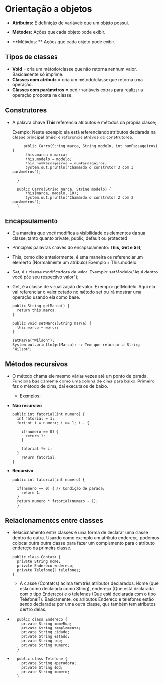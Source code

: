 # Orientação a objetos 
* **Atributos:** É definição de variáveis que um objeto possui. 

* **Métodos:** Ações que cada objeto pode exibir.

* **Métodos: ** Ações que cada objeto pode exibir.

    
 ## Tipos de classes

 * **Void** = cria um método/classe que não retorna nenhum valor. Basicamente só imprime.
 * **Classes com atributo** = cria um método/classe que retorna uma operação.
 * **Classes com parâmetros =** pedir variáveis extras para realizar a operação proposta na classe.



## Construtores


* A palavra chave **This** referencia atributos e métodos da própria classe;
    
    Exemplo:  Neste exemplo ela está referenciando atributos declarada na classe principal (mãe) e referencia atráves de construtores.  
  
           public Carro(String marca, String modelo, int numPassageiros) {
            this.marca = marca;
            this.modelo = modelo;
            this.numPassageiros = numPassageiros;
            System.out.println("Chamando o construtor 3 com 3 parâmetros");

        }
      
        public Carro(String marca, String modelo) {
            this(marca, modelo, 10);
            System.out.println("Chamando o construtor 2 com 2 parâmetros");
        }

## Encapsulamento

* É a maneira que você modifica a visibilidade os elementos da sua classe, tanto quanto private, public, default ou protected
* Principais palavras chaves do encapsulamento: **This, Get e Set**;
* This, como dito anteriormente, é uma maneira de referenciar um elemento (Normalmente um atributo) Exemplo = This.modelo.
* Set, é a classe modificadora de valor. Exemplo: setModelo("Aqui dentro você põe seu respectivo valor");
* Get, é a classe de visualização de valor. Exemplo: getModelo. Aqui ela vai referenciar o valor cetado no método set ou irá mostrar uma operação usando ela como base.

      public String getMarca() {
        return this.marca;
      }

      public void setMarca(String marca) {
        this.marca = marca;
      }

      setMarca("Wilson"); 
      System.out.println(getMarca); -> Tem que retornar a String "Wilson";

## Métodos recursivos
* O método chama ele mesmo várias vezes até um ponto de parada. Funciona basicamente como uma coluna de cima para baixo. Primeiro faz o método de cima, daí executa os de baixo. 
  * Exemplos: 
  
* **Não recursivo**
  
      public int fatorial(int numero) {
        int fatorial = 1;
        for(int i = numero; i >= 1; i-- {  
    
          if(numero == 0) {
            return 1;
          }
    
          fatorial *= i;
        }
          return fatorial;
      }


* **Recursivo**
  
      public int fatorial(int numero) {

        if(numero == 0) { // Condição de parada;
          return 1;
        }
        return numero * fatorial(numero - 1);
        }


## Relacionamentos entre classes
* Relacionamento entre classes é uma forma de declarar uma classe dentro da outra. Usando como exemplo um atributo endereço, podemos colocar outra outra classe para fazer um complemento para o atributo endereço da primeira classe.

      public class Contato {
        private String nome;
        private Endereco endereco;
        private Telefone[] telefones;
      }
  * A classe (Contatos) acima tem três atributos declarados. Nome (que está como declarada como String), endereço (Que está declarada com o tipo Endereço) e o telefones (Que está declarada com o tipo Telefone[]).
  Basicamente, os atributos Endereço e telefones estão sendo declaradas por uma outra classe, que também tem atributos dentro delas.

*
        public class Endereco {
          private String nomeRua;
          private String complemento;
          private String cidade;
          private String estado;
          private String cep;
          private String numero;
        }
*
        public class Telefone {
          private String operadora;
          private String ddd;
          private String numero;
        }






    

